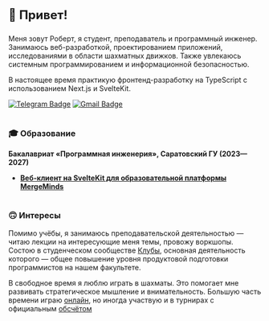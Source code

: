 <h3 style="font-size: x-large">👋 Привет!</h3>


Меня зовут Роберт, я студент, преподаватель и программный инженер. Занимаюсь веб-разработкой, проектированием приложений, исследованиями в области шахматных движков. Также увлекаюсь системным программированием и информационной безопасностью.

В настоящее время практикую фронтенд-разработку на TypeScript с использованием Next.js и SvelteKit.

[![Telegram Badge](https://img.shields.io/badge/-tolstovrob-26A5E4?style=flat&logo=Telegram&logoColor=white&link=https%3A%2F%2Ft.me%2Ftolstovrob)](https://t.me/tolstovrob)
[![Gmail Badge](https://img.shields.io/badge/-tolstovrob@gmail.com-EA4335?style=flat&logo=Gmail&logoColor=white&link=mailto%3Atolstovrob%40gmail.com)](mailto:tolstovrob@gmail.com)

#

### 🎓 Образование

**Бакалавриат «Программная инженерия», Саратовский ГУ (2023&mdash;2027)**

- [**Веб-клиент на SvelteKit для образовательной платформы MergeMinds**](https://github.com/dsc-sgu/mm-frontend)

#

### 🙃 Интересы

Помимо учёбы, я занимаюсь преподавательской деятельностью &mdash; читаю лекции на интересующие меня темы, провожу воркшопы. Состою в студенческом сообществе [Клубы](https://dsc.alivetech.org), основная деятельность которого &mdash; общее повышение уровня продуктовой подготовки программистов на нашем факультете.

В свободное время я люблю играть в шахматы. Это помогает мне развивать стратегическое мышление и внимательность. Большую часть времени играю [онлайн](https://lichess.org/@/gmtolstovrob), но иногда участвую и в турнирах с официальным [обсчётом](https://ratings.ruchess.ru/people/660811)
